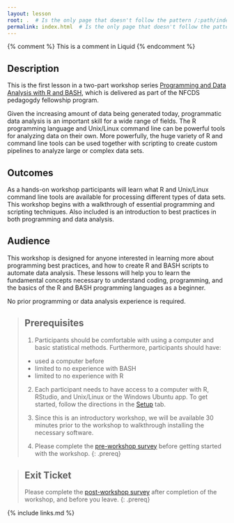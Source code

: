 ```yaml
---
layout: lesson
root: .  # Is the only page that doesn't follow the pattern /:path/index.html
permalink: index.html  # Is the only page that doesn't follow the pattern /:path/index.html
---
```


<!-- this is an html comment -->

{% comment %} This is a comment in Liquid {% endcomment %}

## Description
This is the first lesson in a two-part workshop series [Programming and Data Analysis with R and BASH](https://elizabethbrooks.github.io/NFCDSWorkshop_BeginnersGuide_BioinformaticsDataAnalysis/), which is delivered as part of the NFCDS pedagogdy fellowship program. 

Given the increasing amount of data being generated today, programmatic data analysis is an important skill for a wide range of fields. The R programming language and Unix/Linux command line can be powerful tools for analyzing data on their own. More powerfully, the huge variety of R and command line tools can be used together with scripting to create custom pipelines to analyze large or complex data sets.

## Outcomes
As a hands-on workshop participants will learn what R and Unix/Linux command line tools are available for processing different types of data sets. This workshop begins with a walkthrough of essential programming and scripting techniques. Also included is an introduction to best practices in both programming and data analysis.

## Audience
This workshop is designed for anyone interested in learning more about programming best practices, and how to create R and BASH scripts to automate data analysis. These lessons will help you to learn the fundamental concepts necessary to understand coding, programming, and the basics of the R and BASH programming languages as a beginner.

No prior programming or data analysis experience is required.

> ## Prerequisites
>
> 1. Participants should be comfortable with using a computer and basic statistical methods. Furthermore, participants should have:
> - used a computer before
> - limited to no experience with BASH
> - limited to no experience with R
>
> 2. Each participant needs to have access to a computer with R, RStudio, and Unix/Linux or the Windows Ubuntu app. To get started, follow the directions in the [Setup](setup.html) tab. 
>
> 3. Since this is an introductory workshop, we will be available 30 minutes prior to the workshop to walkthrough installing the necessary software. 
>
> 4. Please complete the [pre-workshop survey][preSurvey] before getting started with the workshop.
{: .prereq}

> ## Exit Ticket
> 
> Please complete the [post-workshop survey][postSurvey] after completion of the workshop, and before you leave.
{: .prereq}

<!-- {% include syllabus.html %} -->

[preSurvey]: https://forms.gle/djkoZpj4GeeQA7yQ6
[postSurvey]: https://forms.gle/Gg4PMerdxVXULtEAA

{% include links.md %}
